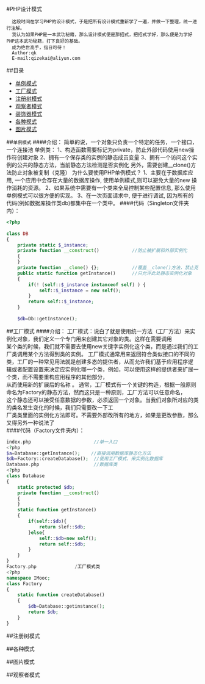 #PHP设计模式

      这段时间在学习PHP的设计模式，于是把所有设计模式重新学了一遍，并做一下整理，统一进行注解。
      我认为如果PHP是一本武功秘籍，那么设计模式便是那招式，把招式学好，那么便是为学好PHP这本武功秘籍，打下良好的基础。
      成为绝世高手，指日可待！
      Author:qk
      E-mail:qizekai@aliyun.com

##<a name="index"/>目录
* [单例模式](#line)
* [工厂模式](#title)
* [注册树模式](#text)
* [观察者模式](#dot)
* [装饰器模式](#symbol)
* [各种模式](#link)
* [图片模式](#pic)

##<a name="line"/>`单例模式`
####介绍：
      简单的说，一个对象只负责一个特定的任务，一个接口，一个连接池
      单例类：
      1、构造函数需要标记为private，防止外部代码使用new操作符创建对象
      2、拥有一个保存类的实例的静态成员变量
      3、拥有一个访问这个实例的公共的静态方法，当前静态方法检测是否实例化
      另外，需要创建__clone()方法防止对象被复制（克隆）
      为什么要使用PHP单例模式？
      1、主要在于数据库应用, 一个应用中会存在大量的数据库操作, 使用单例模式,则可以避免大量的new 操作消耗的资源。
      2、如果系统中需要有一个类来全局控制某些配置信息, 那么使用单例模式可以很方便的实现。
      3、在一次页面请求中, 便于进行调试, 因为所有的代码(例如数据库操作类db)都集中在一个类中。
####代码（Singleton文件夹内）：
```php
<?php  
  
class DB    
{    
    private static $_instance;        
    private function __construct()            //防止被扩展和外部实例化
    {        
    }    
    private function __clone() {};            //覆盖__clone()方法，禁止克隆        
    public static function getInstance()      //只允许此处静态实例化对象
    {    
        if(! (self::$_instance instanceof self) ) {    
            self::$_instance = new self();    
        }    
        return self::$_instance;    
    } 
    
    $db=Db::getInstance();
```


##<a name="title"/>工厂模式
####介绍：
            工厂模式：说白了就是使用统一方法（工厂方法）来实例化对象，我们定义一个专门用来创建其它对象的类。这样在需要调用   
	    某个类的时候，我们就不需要去使用new关键字实例化这个类，而是通过我们的工厂类调用某个方法得到类的实例。
            工厂模式通常用来返回符合类似接口的不同的类，工厂的一种常见用法就是创建多态的提供者，从而允许我们基于应用程序逻  
	    辑或者配置设置来决定应实例化哪一个类，例如，可以使用这样的提供者来扩展一个类，而不需要重构应用程序的其他部分，  
	    从而使用新的扩展后的名称 。
            通常，工厂模式有一个关键的构造，根据一般原则命名为Factory的静态方法，然而这只是一种原则，工厂方法可以任意命名，  
	    这个静态还可以接受任意数据的参数，必须返回一个对象。当我们对象所对应的类的类名发生变化的时候，我们只需要改一下工  
	    厂类类里面的实例化方法即可。不需要外部改所有的地方，如果是更改参数，那么又得另外一种说法了    
####代码（Factory文件夹内）：
```php
index.php                       //单一入口
<?php
$a=Database::getInstance();    //直接调用数据库静态化方法
$db=Factory::createDatabase();  //使用工厂模式，来实例化数据库
Database.php                    //数据库类
<?php
class Database
{
	static protected $db;
	private function __construct()
	{
	}
	static function getInstance()
	{
		if(self::$db){
			return slef::$db;
		}else{
			self::$db=new self();
			return self::$db;
		}
	}
}
Factory.php              /工厂模式类
<?php
namespace IMooc;
class Factory
{
	static function createDatabase()
	{
		$db=Database::getinstance();
		return $db;
	}
}
```
##<a name="text"/>注册树模式

##<a name="link"/>各种模式


##<a name="pic"/>图片模式


##<a name="dot"/>观察者模式

